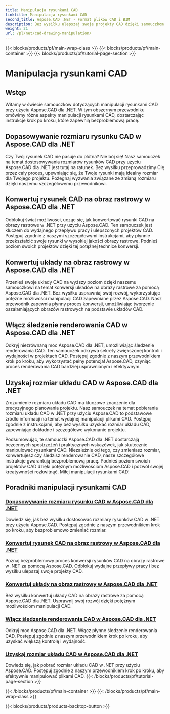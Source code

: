 ```yaml
---
title: Manipulacja rysunkami CAD
linktitle: Manipulacja rysunkami CAD
second_title: Aspose.CAD .NET - Format plików CAD i BIM
description: Bez wysiłku ulepszaj swoje projekty CAD dzięki samouczkom Aspose.CAD for .NET. Zmieniaj rozmiar, konwertuj i optymalizuj rysunki CAD bezproblemowo, korzystając z naszych przewodników krok po kroku.
weight: 21
url: /pl/net/cad-drawing-manipulation/
---
```


{{< blocks/products/pf/main-wrap-class >}}
{{< blocks/products/pf/main-container >}}
{{< blocks/products/pf/tutorial-page-section >}}

# Manipulacja rysunkami CAD


## Wstęp

Witamy w świecie samouczków dotyczących manipulacji rysunkami CAD przy użyciu Aspose.CAD dla .NET. W tym obszernym przewodniku omówimy różne aspekty manipulacji rysunkami CAD, dostarczając instrukcje krok po kroku, które zapewnią bezproblemową pracę.

## Dopasowywanie rozmiaru rysunku CAD w Aspose.CAD dla .NET

Czy Twój rysunek CAD nie pasuje do płótna? Nie bój się! Nasz samouczek na temat dostosowywania rozmiarów rysunków CAD przy użyciu Aspose.CAD dla .NET jest tutaj na ratunek. Bez wysiłku przeprowadzimy Cię przez cały proces, upewniając się, że Twoje rysunki mają idealny rozmiar dla Twojego projektu. Pożegnaj wyzwania związane ze zmianą rozmiaru dzięki naszemu szczegółowemu przewodnikowi.

## Konwertuj rysunek CAD na obraz rastrowy w Aspose.CAD dla .NET

Odblokuj świat możliwości, ucząc się, jak konwertować rysunki CAD na obrazy rastrowe w .NET przy użyciu Aspose.CAD. Ten samouczek jest kluczem do wydajnego przepływu pracy i ulepszonych projektów CAD. Postępuj zgodnie z naszymi szczegółowymi instrukcjami, aby płynnie przekształcić swoje rysunki w wysokiej jakości obrazy rastrowe. Podnieś poziom swoich projektów dzięki tej potężnej technice konwersji.

## Konwertuj układy na obraz rastrowy w Aspose.CAD dla .NET

Przenieś swoje układy CAD na wyższy poziom dzięki naszemu samouczkowi na temat konwersji układów na obrazy rastrowe za pomocą Aspose.CAD dla .NET. Bez wysiłku usprawniaj swój rozwój, wykorzystując potężne możliwości manipulacji CAD zapewniane przez Aspose.CAD. Nasz przewodnik zapewnia płynny proces konwersji, umożliwiając tworzenie oszałamiających obrazów rastrowych na podstawie układów CAD.

## Włącz śledzenie renderowania CAD w Aspose.CAD dla .NET

Odkryj niezrównaną moc Aspose.CAD dla .NET, umożliwiając śledzenie renderowania CAD. Ten samouczek odkrywa sekrety zwiększonej kontroli i wydajności w projektach CAD. Postępuj zgodnie z naszym przewodnikiem krok po kroku, aby wykorzystać pełny potencjał Aspose.CAD, czyniąc proces renderowania CAD bardziej usprawnionym i efektywnym.

## Uzyskaj rozmiar układu CAD w Aspose.CAD dla .NET

Zrozumienie rozmiaru układu CAD ma kluczowe znaczenie dla precyzyjnego planowania projektu. Nasz samouczek na temat pobierania rozmiaru układu CAD w .NET przy użyciu Aspose.CAD to podstawowe źródło informacji na temat wydajnej manipulacji plikami CAD. Postępuj zgodnie z instrukcjami, aby bez wysiłku uzyskać rozmiar układu CAD, zapewniając dokładne i szczegółowe wykonanie projektu.

Podsumowując, te samouczki Aspose.CAD dla .NET dostarczają bezcennych spostrzeżeń i praktycznych wskazówek, jak skutecznie manipulować rysunkami CAD. Niezależnie od tego, czy zmieniasz rozmiar, konwertujesz czy śledzisz renderowanie CAD, nasze szczegółowe instrukcje gwarantują bezproblemową pracę. Podnieś poziom swoich projektów CAD dzięki potężnym możliwościom Aspose.CAD i pozwól swojej kreatywności rozkwitnąć. Miłej manipulacji rysunkami CAD!
## Poradniki manipulacji rysunkami CAD
### [Dopasowywanie rozmiaru rysunku CAD w Aspose.CAD dla .NET](./adjust-cad-drawing-size/)
Dowiedz się, jak bez wysiłku dostosować rozmiary rysunków CAD w .NET przy użyciu Aspose.CAD. Postępuj zgodnie z naszym przewodnikiem krok po kroku, aby bezproblemowo zmieniać rozmiar.
### [Konwertuj rysunek CAD na obraz rastrowy w Aspose.CAD dla .NET](./convert-cad-drawing-to-raster-image/)
Poznaj bezproblemowy proces konwersji rysunków CAD na obrazy rastrowe w .NET za pomocą Aspose.CAD. Odblokuj wydajne przepływy pracy i bez wysiłku ulepszaj swoje projekty CAD.
### [Konwertuj układy na obraz rastrowy w Aspose.CAD dla .NET](./convert-layouts-to-raster-image/)
Bez wysiłku konwertuj układy CAD na obrazy rastrowe za pomocą Aspose.CAD dla .NET. Usprawnij swój rozwój dzięki potężnym możliwościom manipulacji CAD.
### [Włącz śledzenie renderowania CAD w Aspose.CAD dla .NET](./enable-tracking-for-cad-rendering/)
Odkryj moc Aspose.CAD dla .NET. Włącz płynne śledzenie renderowania CAD. Postępuj zgodnie z naszym przewodnikiem krok po kroku, aby uzyskać większą kontrolę i wydajność.
### [Uzyskaj rozmiar układu CAD w Aspose.CAD dla .NET](./get-size-of-cad-layout/)
Dowiedz się, jak pobrać rozmiar układu CAD w .NET przy użyciu Aspose.CAD. Postępuj zgodnie z naszym przewodnikiem krok po kroku, aby efektywnie manipulować plikami CAD.
{{< /blocks/products/pf/tutorial-page-section >}}

{{< /blocks/products/pf/main-container >}}
{{< /blocks/products/pf/main-wrap-class >}}

{{< blocks/products/products-backtop-button >}}
